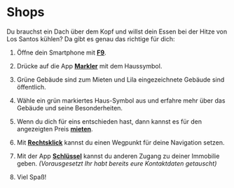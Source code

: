 # Shops

Du brauchst ein Dach über dem Kopf und willst dein Essen bei der Hitze von Los Santos kühlen?
Da gibt es genau das richtige für dich:

1. Öffne dein Smartphone mit **[F9](#)**.

2. Drücke auf die App **[Markler](#)** mit dem Haussymbol.

3. Grüne Gebäude sind zum Mieten und Lila eingezeichnete Gebäude sind öffentlich. 

4. Wähle ein grün markiertes Haus-Symbol aus und erfahre mehr über das Gebäude und seine Besonderheiten.

5. Wenn du dich für eins entschieden hast, dann kannst es für den angezeigten Preis **[mieten](#)**.

6. Mit **[Rechtsklick](#)** kannst du einen Wegpunkt für deine Navigation setzen.

7. Mit der App **[Schlüssel](#)** kannst du anderen Zugang zu deiner Immobilie geben. *(Vorausgesetzt Ihr habt bereits eure Kontaktdaten getauscht)*

8. Viel Spaß!